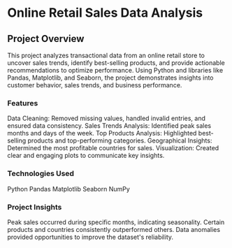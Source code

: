 # Online Retail Sales Data Analysis

## Project Overview
This project analyzes transactional data from an online retail store to uncover sales trends, identify best-selling products, and provide actionable recommendations to optimize performance. Using Python and libraries like Pandas, Matplotlib, and Seaborn, the project demonstrates insights into customer behavior, sales trends, and business performance.

### Features
Data Cleaning: Removed missing values, handled invalid entries, and ensured data consistency.
Sales Trends Analysis: Identified peak sales months and days of the week.
Top Products Analysis: Highlighted best-selling products and top-performing categories.
Geographical Insights: Determined the most profitable countries for sales.
Visualization: Created clear and engaging plots to communicate key insights.

### Technologies Used
Python
Pandas
Matplotlib
Seaborn
NumPy


### Project Insights
Peak sales occurred during specific months, indicating seasonality.
Certain products and countries consistently outperformed others.
Data anomalies provided opportunities to improve the dataset's reliability.

